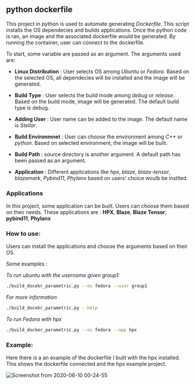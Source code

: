 <!-- Copyright (c) 2020 Louisiana State University      -->
<!-- Copyright (c) 2020 karame                          -->

## python dockerfile
This project in python is used to automate generating *Dockerfile*. This script  installs the OS dependecies and builds applications. Once the python code is ran, an image and the associated dockerfile would be generated. By running the container, user can connect to the dockerfile. 

To start, some variable are passed as an argument. The arguments used are: 
* **Linux Distribution** : User selects OS among *Ubuntu* or *Fedora*. Based on the selected OS, all dependecies will be installed and the image will be generated. 

* **Build Type** : User selects the build mode among *debug* or *release*. Based on the build mode, image will be generated. The default build type is debug. 
* **Adding User** : User name can be added to the image. The default name is *Stellar*. 
* **Build Environmnet** : User can choose the environment among *C++* or *python*. Based on selected environment, the image will be built. 
* **Build Path** : source directory is another argument. A default path has been passed as an argument. 
* **Application** : Different applications like *hpx*, *blaze*, *blaze-tensor*, *blazemark*, *Pybind11*, *Phylanx* based on users' choice woulb be instlled. 

### Applications 

In this project, some application can be built. Users can choose them based on their needs. 
These applications are : **HPX**, **Blaze**, **Blaze Tensor**, **pybind11**, **Phylanx**  


### How to use: 
Users can install the applications and choose the arguments based on their OS. 

Some examples : 

*To run ubuntu with the username given group1:*

```sh
./build_docekr_parametric.py --os fedora --user group1
```
*For more information*

```sh
./build_docekr_parametric.py --help 
```

*To run Fedora with hpx*

```sh
./build_docker_parametric.py --os fedora --app hpx
```

### Example: 

Here there is a an example of the dockerfile I built with the hpx installed. This shows the dockerfile connected and the hpx example project. 


![Screenshot from 2020-06-10 00-24-55](https://user-images.githubusercontent.com/47753533/84230534-c4729b80-aab1-11ea-99b6-1c2d56580a6b.png)

